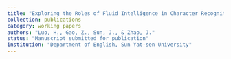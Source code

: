 ```yaml
---
title: "Exploring the Roles of Fluid Intelligence in Character Recognition and Listening Comprehension Among Chinese Preschoolers with and without Autism Spectrum Disorder"
collection: publications
category: working papers
authors: "Luo, H., Gao, Z., Sun, J., & Zhao, J."
status: "Manuscript submitted for publication"
institution: "Department of English, Sun Yat-sen University"
---
```

